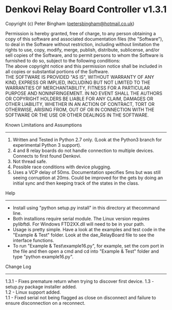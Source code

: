 Denkovi Relay Board Controller v1.3.1
===================================

Copyright (c) Peter Bingham  (petersbingham@hotmail.co.uk)  

Permission is hereby granted, free of charge, to any person obtaining a copy of this software and associated documentation files (the "Software"), to deal in the Software without restriction, including without limitation the rights to use, copy, modify, merge, publish, distribute, sublicense, and/or sell copies of the Software, and to permit persons to whom the Software is furnished to do so, subject to the following conditions:  
The above copyright notice and this permission notice shall be included in all copies or substantial portions of the Software.  
THE SOFTWARE IS PROVIDED "AS IS", WITHOUT WARRANTY OF ANY KIND, EXPRESS OR IMPLIED, INCLUDING BUT NOT LIMITED TO THE WARRANTIES OF MERCHANTABILITY, FITNESS FOR A PARTICULAR PURPOSE AND NONINFRINGEMENT. IN NO EVENT SHALL THE AUTHORS OR COPYRIGHT HOLDERS BE LIABLE FOR ANY CLAIM, DAMAGES OR OTHER LIABILITY, WHETHER IN AN ACTION OF CONTRACT, TORT OR OTHERWISE, ARISING FROM, OUT OF OR IN CONNECTION WITH THE SOFTWARE OR THE USE OR OTHER DEALINGS IN THE SOFTWARE.

Known Limitations and Assumptions
_________________________________
1. Written and Tested in Python 2.7 only. (Look at the Python3 branch for experimental Python 3 support).
2. 4 and 8 relay boards do not handle connection to multiple devices. Connects to first found Denkovi.
3. Not thread safe. 
4. Possible race conditions with device plugging.
5. Uses a VCP delay of 50ms. Documentation specifies 5ms but was still seeing corruption at 20ms. Could be improved for the gets by doing an initial sync and then keeping track of the states in the class.


Help
____
 * Install using "python setup.py install" in this directory at thecommand line.
 * Both installions require serial module. The Linux version requires pylibftdi. For Windows FTD2XX.dll will need to be in your path.
 * Usage is pretty simple. Have a look at the examples and test code in the "Example & Test" folder. Look at the dae_RelayBoard file to see the interface functions.
 * To run "Example & Test\example16.py", for example, set the com port in the file and then open a cmd and cd into "Example & Test" folder and type "python example16.py".


Change Log
__________
1.3.1 - Fixes premature return when trying to discover first device.
1.3 - setup.py package installer added.  
1.2 - Linux support added.  
1.1 - Fixed serial not being flagged as close on disconnect and failure to ensure disconnection on a reconnect.  
